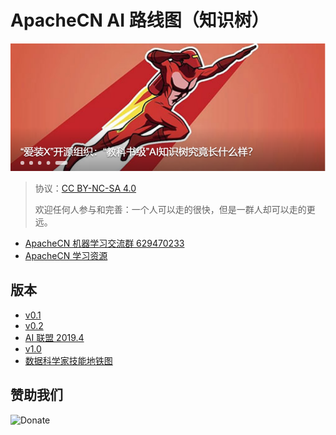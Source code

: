 # ApacheCN AI 路线图（知识树）

[![](img/cover_201906.png)](https://blog.csdn.net/wizardforcel/article/details/90738421)

> 协议：[CC BY-NC-SA 4.0](http://creativecommons.org/licenses/by-nc-sa/4.0/)
>
> 欢迎任何人参与和完善：一个人可以走的很快，但是一群人却可以走的更远。

* [ApacheCN 机器学习交流群 629470233](http://shang.qq.com/wpa/qunwpa?idkey=30e5f1123a79867570f665aa3a483ca404b1c3f77737bc01ec520ed5f078ddef)
* [ApacheCN 学习资源](http://www.apachecn.org/)

## 版本

+ [v0.1](v0.1/)
+ [v0.2](v0.2/)
+ [AI 联盟 2019.4](ai-union-201904/)
+ [v1.0](v1.0/)
+ [数据科学家技能地铁图](ds-metromap/)

## 赞助我们

![Donate](http://data.apachecn.org/img/about/donate.jpg)
